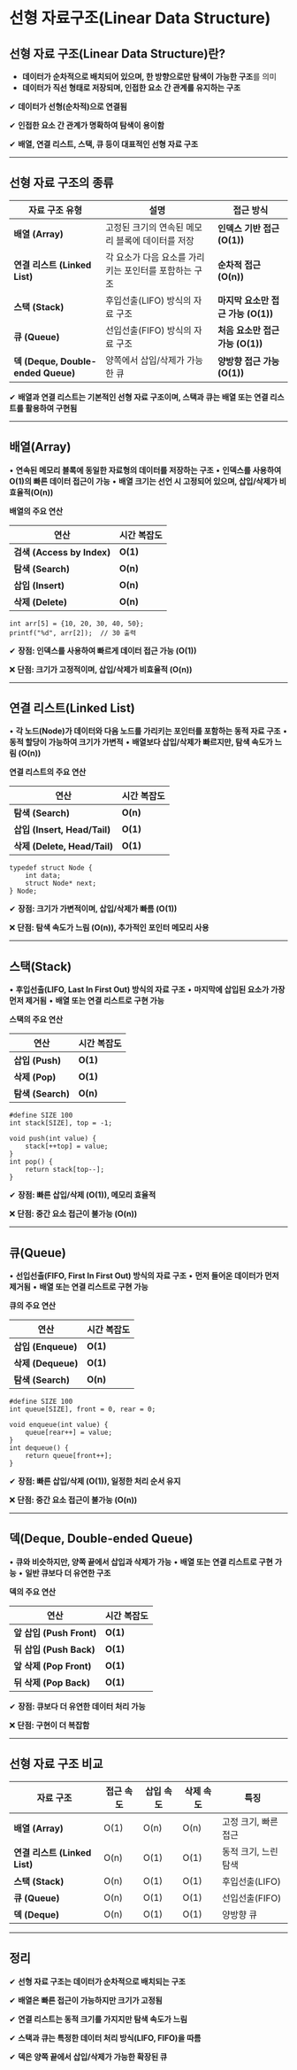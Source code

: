 # **선형 자료구조(Linear Data Structure)**

## **선형 자료 구조(Linear Data Structure)란?**

- **데이터가 순차적으로 배치되어 있으며, 한 방향으로만 탐색이 가능한 구조**를 의미
- **데이터가 직선 형태로 저장되며, 인접한 요소 간 관계를 유지하는 구조**

✔ **데이터가 선형(순차적)으로 연결됨**

✔ **인접한 요소 간 관계가 명확하여 탐색이 용이함**

✔ **배열, 연결 리스트, 스택, 큐 등이 대표적인 선형 자료 구조**

---

## **선형 자료 구조의 종류**

| **자료 구조 유형**                      | **설명**                         | **접근 방식**                |
| --------------------------------- | ------------------------------ | ------------------------ |
| **배열 (Array)**                    | 고정된 크기의 연속된 메모리 블록에 데이터를 저장    | **인덱스 기반 접근 (O(1))**     |
| **연결 리스트 (Linked List)**          | 각 요소가 다음 요소를 가리키는 포인터를 포함하는 구조 | **순차적 접근 (O(n))**        |
| **스택 (Stack)**                    | 후입선출(LIFO) 방식의 자료 구조           | **마지막 요소만 접근 가능 (O(1))** |
| **큐 (Queue)**                     | 선입선출(FIFO) 방식의 자료 구조           | **처음 요소만 접근 가능 (O(1))**  |
| **덱 (Deque, Double-ended Queue)** | 양쪽에서 삽입/삭제가 가능한 큐              | **양방향 접근 가능 (O(1))**     |

✔ **배열과 연결 리스트는 기본적인 선형 자료 구조이며, 스택과 큐는 배열 또는 연결 리스트를 활용하여 구현됨**

---

## **배열(Array)**

• **연속된 메모리 블록에 동일한 자료형의 데이터를 저장하는 구조**
• **인덱스를 사용하여 O(1)의 빠른 데이터 접근이 가능**
• **배열 크기는 선언 시 고정되어 있으며, 삽입/삭제가 비효율적(O(n))**

**배열의 주요 연산**

| **연산**                   | **시간 복잡도** |
| ------------------------ | ---------- |
| **검색 (Access by Index)** | **O(1)**   |
| **탐색 (Search)**          | **O(n)**   |
| **삽입 (Insert)**          | **O(n)**   |
| **삭제 (Delete)**          | **O(n)**   |

```
int arr[5] = {10, 20, 30, 40, 50};
printf("%d", arr[2]);  // 30 출력
```

✔ **장점: 인덱스를 사용하여 빠르게 데이터 접근 가능 (O(1))**

❌ **단점: 크기가 고정적이며, 삽입/삭제가 비효율적 (O(n))**

---

## **연결 리스트(Linked List)**

• **각 노드(Node)가 데이터와 다음 노드를 가리키는 포인터를 포함하는 동적 자료 구조**
• **동적 할당이 가능하여 크기가 가변적**
• **배열보다 삽입/삭제가 빠르지만, 탐색 속도가 느림 (O(n))**

**연결 리스트의 주요 연산**

| **연산**                     | **시간 복잡도** |
| -------------------------- | ---------- |
| **탐색 (Search)**            | **O(n)**   |
| **삽입 (Insert, Head/Tail)** | **O(1)**   |
| **삭제 (Delete, Head/Tail)** | **O(1)**   |

```
typedef struct Node {
    int data;
    struct Node* next;
} Node;
```

✔ **장점: 크기가 가변적이며, 삽입/삭제가 빠름 (O(1))**

❌ **단점: 탐색 속도가 느림 (O(n)), 추가적인 포인터 메모리 사용**

---

## **스택(Stack)**

• **후입선출(LIFO, Last In First Out) 방식의 자료 구조**
• **마지막에 삽입된 요소가 가장 먼저 제거됨**
• **배열 또는 연결 리스트로 구현 가능**

**스택의 주요 연산**

| **연산**          | **시간 복잡도** |
| --------------- | ---------- |
| **삽입 (Push)**   | **O(1)**   |
| **삭제 (Pop)**    | **O(1)**   |
| **탐색 (Search)** | **O(n)**   |

```
#define SIZE 100
int stack[SIZE], top = -1;

void push(int value) {
    stack[++top] = value;
}
int pop() {
    return stack[top--];
}
```

✔ **장점: 빠른 삽입/삭제 (O(1)), 메모리 효율적**

❌ **단점: 중간 요소 접근이 불가능 (O(n))**

---

## **큐(Queue)**

• **선입선출(FIFO, First In First Out) 방식의 자료 구조**
• **먼저 들어온 데이터가 먼저 제거됨**
• **배열 또는 연결 리스트로 구현 가능**

**큐의 주요 연산**

| **연산**           | **시간 복잡도** |
| ---------------- | ---------- |
| **삽입 (Enqueue)** | **O(1)**   |
| **삭제 (Dequeue)** | **O(1)**   |
| **탐색 (Search)**  | **O(n)**   |

```
#define SIZE 100
int queue[SIZE], front = 0, rear = 0;

void enqueue(int value) {
    queue[rear++] = value;
}
int dequeue() {
    return queue[front++];
}
```

✔ **장점: 빠른 삽입/삭제 (O(1)), 일정한 처리 순서 유지**

❌ **단점: 중간 요소 접근이 불가능 (O(n))**

---

## **덱(Deque, Double-ended Queue)**

• **큐와 비슷하지만, 양쪽 끝에서 삽입과 삭제가 가능**
• **배열 또는 연결 리스트로 구현 가능**
• **일반 큐보다 더 유연한 구조**

**덱의 주요 연산**

| **연산**                | **시간 복잡도** |
| --------------------- | ---------- |
| **앞 삽입 (Push Front)** | **O(1)**   |
| **뒤 삽입 (Push Back)**  | **O(1)**   |
| **앞 삭제 (Pop Front)**  | **O(1)**   |
| **뒤 삭제 (Pop Back)**   | **O(1)**   |

✔ **장점: 큐보다 더 유연한 데이터 처리 가능**

❌ **단점: 구현이 더 복잡함**

---

## **선형 자료 구조 비교**

| **자료 구조**                | **접근 속도** | **삽입 속도** | **삭제 속도** | **특징**       |
| ------------------------ | --------- | --------- | --------- | ------------ |
| **배열 (Array)**           | O(1)      | O(n)      | O(n)      | 고정 크기, 빠른 접근 |
| **연결 리스트 (Linked List)** | O(n)      | O(1)      | O(1)      | 동적 크기, 느린 탐색 |
| **스택 (Stack)**           | O(n)      | O(1)      | O(1)      | 후입선출(LIFO)   |
| **큐 (Queue)**            | O(n)      | O(1)      | O(1)      | 선입선출(FIFO)   |
| **덱 (Deque)**            | O(n)      | O(1)      | O(1)      | 양방향 큐        |

---

## **정리**

✔ **선형 자료 구조는 데이터가 순차적으로 배치되는 구조**

✔ **배열은 빠른 접근이 가능하지만 크기가 고정됨**

✔ **연결 리스트는 동적 크기를 가지지만 탐색 속도가 느림**

✔ **스택과 큐는 특정한 데이터 처리 방식(LIFO, FIFO)을 따름**

✔ **덱은 양쪽 끝에서 삽입/삭제가 가능한 확장된 큐**
